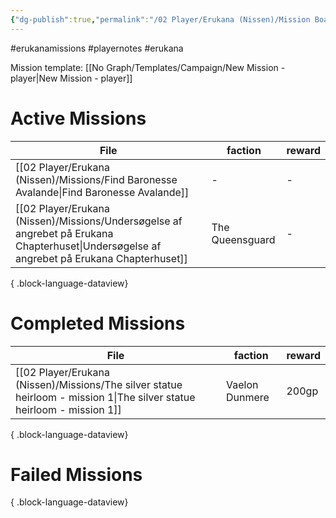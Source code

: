 ```yaml
---
{"dg-publish":true,"permalink":"/02 Player/Erukana (Nissen)/Mission Board/"}
---
```


#erukanamissions #playernotes #erukana 

Mission template: [[No Graph/Templates/Campaign/New Mission - player\|New Mission - player]]

# Active Missions

| File                                                                                                                                          | faction         | reward |
| --------------------------------------------------------------------------------------------------------------------------------------------- | --------------- | ------ |
| [[02 Player/Erukana (Nissen)/Missions/Find Baronesse Avalande\|Find Baronesse Avalande]]                                                   | \-              | \-     |
| [[02 Player/Erukana (Nissen)/Missions/Undersøgelse af angrebet på Erukana Chapterhuset\|Undersøgelse af angrebet på Erukana Chapterhuset]] | The Queensguard | \-     |

{ .block-language-dataview}

# Completed Missions 
| File                                                                                                                      | faction        | reward |
| ------------------------------------------------------------------------------------------------------------------------- | -------------- | ------ |
| [[02 Player/Erukana (Nissen)/Missions/The silver statue heirloom - mission 1\|The silver statue heirloom - mission 1]] | Vaelon Dunmere | 200gp  |

{ .block-language-dataview}

# Failed Missions 

{ .block-language-dataview}
